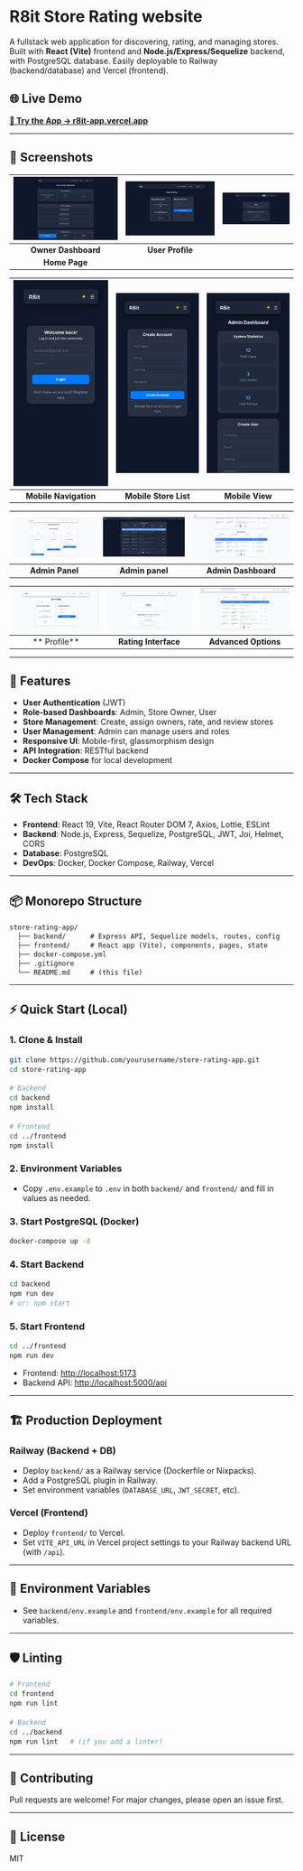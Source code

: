 # R8it Store Rating website

A fullstack web application for discovering, rating, and managing stores. Built with **React (Vite)** frontend and **Node.js/Express/Sequelize** backend, with PostgreSQL database. Easily deployable to Railway (backend/database) and Vercel (frontend).

## 🌐 Live Demo

**[🚀 Try the App → r8it-app.vercel.app](https://r8it-app.vercel.app)**

---

## 📸 Screenshots

<div align="center">

| ![Screenshot 1](screenshots/s1.png) | ![Screenshot 2](screenshots/s2.png) | ![Mobile 1](screenshots/op1.png) |
|:---:|:---:|:---:|
| **Owner Dashboard** | **User Profile** |
 **Home Page** |

| ![Mobile 2](screenshots/m2.png) | ![Mobile 3](screenshots/m3.png) | ![Options 1](screenshots/m1.png) |
|:---:|:---:|:---:|
| **Mobile Navigation** | **Mobile Store List** | **Mobile View** |

| ![Options 2](screenshots/op2.png) | ![Options 3](screenshots/op3.png) | ![Options 4](screenshots/op4.png) |
|:---:|:---:|:---:|
| **Admin Panel** | **Admin  panel** | **Admin Dashboard** |

| ![Options 5](screenshots/op5.png) | ![Options 1-1](screenshots/op1-1.png) | ![Options 3-2](screenshots/op-3.png) |
|:---:|:---:|:---:|
| ** Profile** | **Rating Interface** | **Advanced Options** |

</div>

---

## 🚀 Features


- **User Authentication** (JWT)
- **Role-based Dashboards**: Admin, Store Owner, User
- **Store Management**: Create, assign owners, rate, and review stores
- **User Management**: Admin can manage users and roles
- **Responsive UI**: Mobile-first, glassmorphism design
- **API Integration**: RESTful backend
- **Docker Compose** for local development

---

## 🛠️ Tech Stack

- **Frontend**: React 19, Vite, React Router DOM 7, Axios, Lottie, ESLint
- **Backend**: Node.js, Express, Sequelize, PostgreSQL, JWT, Joi, Helmet, CORS
- **Database**: PostgreSQL
- **DevOps**: Docker, Docker Compose, Railway, Vercel

---

## 📦 Monorepo Structure

```
store-rating-app/
  ├── backend/      # Express API, Sequelize models, routes, config
  ├── frontend/     # React app (Vite), components, pages, state
  ├── docker-compose.yml
  ├── .gitignore
  └── README.md     # (this file)
```

---

## ⚡ Quick Start (Local)

### 1. Clone & Install

```bash
git clone https://github.com/yourusername/store-rating-app.git
cd store-rating-app

# Backend
cd backend
npm install

# Frontend
cd ../frontend
npm install
```

### 2. Environment Variables

- Copy `.env.example` to `.env` in both `backend/` and `frontend/` and fill in values as needed.

### 3. Start PostgreSQL (Docker)

```bash
docker-compose up -d
```

### 4. Start Backend

```bash
cd backend
npm run dev
# or: npm start
```

### 5. Start Frontend

```bash
cd ../frontend
npm run dev
```

- Frontend: [http://localhost:5173](http://localhost:5173)
- Backend API: [http://localhost:5000/api](http://localhost:5000/api)

---

## 🏗️ Production Deployment

### Railway (Backend + DB)

- Deploy `backend/` as a Railway service (Dockerfile or Nixpacks).
- Add a PostgreSQL plugin in Railway.
- Set environment variables (`DATABASE_URL`, `JWT_SECRET`, etc).

### Vercel (Frontend)

- Deploy `frontend/` to Vercel.
- Set `VITE_API_URL` in Vercel project settings to your Railway backend URL (with `/api`).

---

## 📝 Environment Variables

- See `backend/env.example` and `frontend/env.example` for all required variables.

---

## 🛡️ Linting

```bash
# Frontend
cd frontend
npm run lint

# Backend
cd ../backend
npm run lint   # (if you add a linter)
```

---

## 🤝 Contributing

Pull requests are welcome! For major changes, please open an issue first.

---

## 📄 License

MIT

